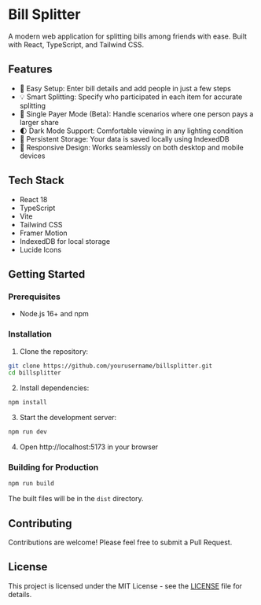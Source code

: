 # Bill Splitter

A modern web application for splitting bills among friends with ease. Built with React, TypeScript, and Tailwind CSS.

## Features

- 🚀 Easy Setup: Enter bill details and add people in just a few steps
- 💡 Smart Splitting: Specify who participated in each item for accurate splitting
- 👥 Single Payer Mode (Beta): Handle scenarios where one person pays a larger share
- 🌓 Dark Mode Support: Comfortable viewing in any lighting condition
- 💾 Persistent Storage: Your data is saved locally using IndexedDB
- 📱 Responsive Design: Works seamlessly on both desktop and mobile devices

## Tech Stack

- React 18
- TypeScript
- Vite
- Tailwind CSS
- Framer Motion
- IndexedDB for local storage
- Lucide Icons

## Getting Started

### Prerequisites

- Node.js 16+ and npm

### Installation

1. Clone the repository:
```bash
git clone https://github.com/yourusername/billsplitter.git
cd billsplitter
```

2. Install dependencies:
```bash
npm install
```

3. Start the development server:
```bash
npm run dev
```

4. Open http://localhost:5173 in your browser

### Building for Production

```bash
npm run build
```

The built files will be in the `dist` directory.

## Contributing

Contributions are welcome! Please feel free to submit a Pull Request.

## License

This project is licensed under the MIT License - see the [LICENSE](LICENSE) file for details. 